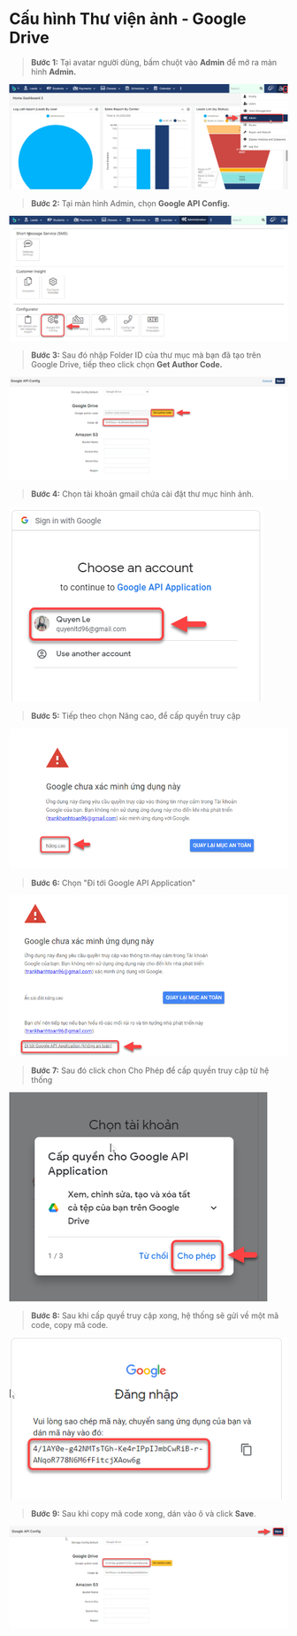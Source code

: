 # Cấu hình Thư viện ảnh - Google Drive

> **Bước 1:** Tại avatar người dùng, bấm chuột vào **Admin** để mở ra màn hình **Admin.**

![](<../../.gitbook/assets/1 (6).png>)

> **Bước 2:** Tại màn hình Admin, chọn **Google API Config.**

![](<../../.gitbook/assets/2 (6).png>)

> **Bước 3:** Sau đó nhập Folder ID của thư mục mà bạn đã tạo trên Google Drive, tiếp theo click chọn **Get Author Code.**

![](<../../.gitbook/assets/3 (6).png>)

> **Bước 4:** Chọn tài khoản gmail chứa cài đặt thư mục hình ảnh.

![](<../../.gitbook/assets/4 (4).png>)

> **Bước 5:** Tiếp theo chọn Nâng cao, để cấp quyền truy cập

![](<../../.gitbook/assets/5 (5).png>)

> **Bước 6:** Chọn "Đi tới Google API Application"

![](<../../.gitbook/assets/6 (3).png>)

> **Bước 7:** Sau đó click chon Cho Phép để cấp quyền truy cập từ hệ thống&#x20;

![](<../../.gitbook/assets/7 (3).png>)

> **Bước 8:** Sau khi cấp quyề truy cập xong, hệ thống sẽ gửi về một mã code, copy mã code.

![](<../../.gitbook/assets/8 (2).png>)

> **Bước 9:** Sau khi copy mã code xong, dán vào ô và click **Save**.

![](../../.gitbook/assets/9.png)
